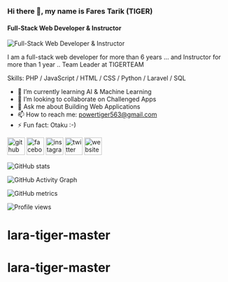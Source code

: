 ### Hi there 👋, my name is Fares Tarik (TIGER)
#### Full-Stack Web Developer & Instructor
![Full-Stack Web Developer & Instructor](https://i.ibb.co/1ZsC8jW/Whats-App-Image-2022-07-24-at-9-13-35-AM.jpg)

I am a full-stack web developer for more than 6 years ... and Instructor for more than 1 year .. Team Leader at TIGERTEAM

Skills: PHP / JavaScript / HTML / CSS / Python / Laravel / SQL

- 🌱 I’m currently learning AI & Machine Learning 
- 👯 I’m looking to collaborate on Challenged Apps 
- 💬 Ask me about Building Web Applications  
- 📫 How to reach me: powertiger563@gmail.com 
- ⚡ Fun fact: Otaku :-) 


[<img src='https://cdn.jsdelivr.net/npm/simple-icons@3.0.1/icons/github.svg' alt='github' height='40'>](https://github.com/powertiger7)  [<img src='https://cdn.jsdelivr.net/npm/simple-icons@3.0.1/icons/facebook.svg' alt='facebook' height='40'>](https://www.facebook.com/farestarikhassan1)  [<img src='https://cdn.jsdelivr.net/npm/simple-icons@3.0.1/icons/instagram.svg' alt='instagram' height='40'>](https://www.instagram.com/dead_tiger_7/)  [<img src='https://cdn.jsdelivr.net/npm/simple-icons@3.0.1/icons/twitter.svg' alt='twitter' height='40'>](https://twitter.com/dead_tiger_7)  [<img src='https://cdn.jsdelivr.net/npm/simple-icons@3.0.1/icons/icloud.svg' alt='website' height='40'>](https://www.egytigers.com)  

![GitHub stats](https://github-readme-stats.vercel.app/api?username=powertiger7&show_icons=true)  

![GitHub Activity Graph](https://activity-graph.herokuapp.com/graph?username=powertiger7)  

![GitHub metrics](https://metrics.lecoq.io/powertiger7)  

![Profile views](https://gpvc.arturio.dev/powertiger7)  
# lara-tiger-master
# lara-tiger-master
